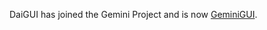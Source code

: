 DaiGUI has joined the Gemini Project and is now [GeminiGUI](https://github.com/wildstarnasa/GeminiGUI).
